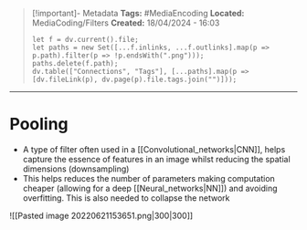 > [!important]- Metadata
> **Tags:** #MediaEncoding 
> **Located:** MediaCoding/Filters
> **Created:** 18/04/2024 - 16:03
> ```dataviewjs
> let f = dv.current().file;
> let paths = new Set([...f.inlinks, ...f.outlinks].map(p => p.path).filter(p => !p.endsWith(".png")));
> paths.delete(f.path);
> dv.table(["Connections", "Tags"], [...paths].map(p => [dv.fileLink(p), dv.page(p).file.tags.join("")]));
> ```

___
# Pooling
- A type of filter often used in a [[Convolutional_networks|CNN]], helps capture the essence of features in an image whilst reducing the spatial dimensions (downsampling)
- This helps reduces the number of parameters making computation cheaper (allowing for a deep [[Neural_networks|NN]]) and avoiding overfitting. This is also needed to collapse the network


![[Pasted image 20220621153651.png|300|300]]

